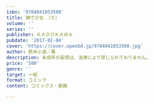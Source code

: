 ```yaml
---
isbn: '9784041053508'
title: 燐寸少女　（５）
volume: ''
series: ''
publisher: ＫＡＤＯＫＡＷＡ
pubdate: '2017-02-04'
cover: 'https://cover.openbd.jp/9784041053508.jpg'
author: 鈴木小波／著
description: 未成年の妄想は、法律により禁じられておりません。
price: '580'
genre: ''
target: 一般
format: コミック
content: コミックス・劇画

---
```

